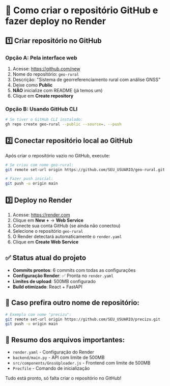 # 🚀 Como criar o repositório GitHub e fazer deploy no Render

## 1️⃣ Criar repositório no GitHub

### Opção A: Pela interface web
1. Acesse: https://github.com/new
2. Nome do repositório: `geo-rural`
3. Descrição: "Sistema de georreferenciamento rural com análise GNSS"
4. Deixe como **Public**
5. **NÃO** inicialize com README (já temos um)
6. Clique em **Create repository**

### Opção B: Usando GitHub CLI
```bash
# Se tiver o GitHub CLI instalado:
gh repo create geo-rural --public --source=. --push
```

## 2️⃣ Conectar repositório local ao GitHub

Após criar o repositório vazio no GitHub, execute:

```bash
# Se criou com nome geo-rural:
git remote set-url origin https://github.com/SEU_USUARIO/geo-rural.git

# Fazer push inicial:
git push -u origin main
```

## 3️⃣ Deploy no Render

1. Acesse: https://render.com
2. Clique em **New +** → **Web Service**
3. Conecte sua conta GitHub (se ainda não conectou)
4. Selecione o repositório `geo-rural`
5. O Render detectará automaticamente o `render.yaml`
6. Clique em **Create Web Service**

## ✅ Status atual do projeto

- **Commits prontos**: 6 commits com todas as configurações
- **Configuração Render**: ✅ Pronta no `render.yaml`
- **Limites de upload**: 500MB configurado
- **Build otimizado**: React + FastAPI

## 🔧 Caso prefira outro nome de repositório:

```bash
# Exemplo com nome "precizu":
git remote set-url origin https://github.com/SEU_USUARIO/precizu.git
git push -u origin main
```

## 📝 Resumo dos arquivos importantes:

- `render.yaml` - Configuração do Render
- `backend/main.py` - API com limite de 500MB
- `src/components/GnssUploader.js` - Frontend com limite de 500MB
- `Procfile` - Comando de inicialização

Tudo está pronto, só falta criar o repositório no GitHub!